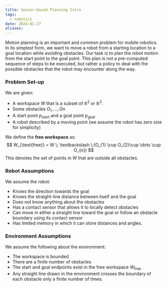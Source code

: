 ```yaml
---
title: Sensor-based Planning Intro
tags:
  - robotics
date: 2024-01-27
aliases:
---
```

Motion planning is an important and common problem for mobile robotics. In its simplest form, we want to move a robot from a starting location to a goal location while avoiding obstacles. Our task is to plan the robot motion from the start point to the goal point. This plan is not a pre-computed sequence of steps to be executed, but rather a policy to deal with the possible obstacles that the robot may encounter along the way.

### Problem Set-up
We are given:
- A workspace $W$ that is a subset of $\mathbb{R}^{2}$ or $\mathbb{R}^{3}$. 
- Some obstacles $O_{1}, \dots, On$
- A start point $p_{\text{start}}$ and a goal point $p_{\text{goal}}$
- A robot described by a moving point (we assume the robot has zero size for simplicity)

We define the **free workspace** as:
$$
W_{\text{free}} = W \; \textbackslash \;(O_{1} \cup O_{2}\cup \dots \cup O_{n})
$$
This denotes the set of points in $W$ that are outside all obstacles. 
### Robot Assumptions
We assume the robot:
- Knows the direction towards the goal
- Knows the straight-line distance between itself and the goal
- Does not know anything about the obstacles
- Has a contact sensor that allows it to locally detect obstacles
- Can move in either a straight line toward the goal or follow an obstacle boundary using its contact sensor
- Has limited memory in which it can store distances and angles.
### Environment Assumptions
We assume the following about the environment:
- The workspace is bounded
- There are a finite number of obstacles
- The start and goal endpoints exist in the free workspace $W_{\text{free}}$
- Any straight line drawn in the environment crosses the boundary of each obstacle only a finite number of times. 